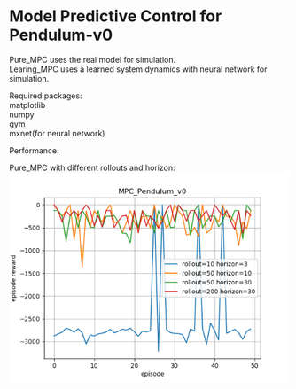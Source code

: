 # Model Predictive Control for Pendulum-v0

Pure_MPC uses the real model for simulation.    
Learing_MPC uses a learned system dynamics with neural network for simulation.


Required packages:  
matplotlib  
numpy   
gym     
mxnet(for neural network)   

Performance:    



Pure_MPC with different rollouts and horizon:   
![image](https://github.com/ZhengXinyue/Model-Predictive-Control/blob/master/Pure_MPC/MPC_Pendulum_v0.png) 